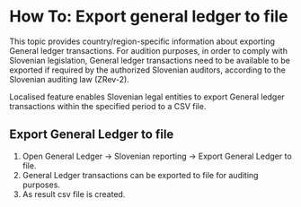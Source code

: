 # How To: Export general ledger to file

This topic provides country/region-specific information about exporting General ledger transactions. For audition purposes, in order to comply with Slovenian legislation, General ledger transactions need to be available to be exported if required by the authorized Slovenian auditors, according to the Slovenian auditing law (ZRev-2).

Localised feature enables Slovenian legal entities to export General ledger transactions within the specified period to a CSV file.

## Export General Ledger to file

1. Open General Ledger -> Slovenian reporting -> Export General Ledger to file.
2. General Ledger transactions can be exported to file for auditing purposes.
3. As result csv file is created. 
